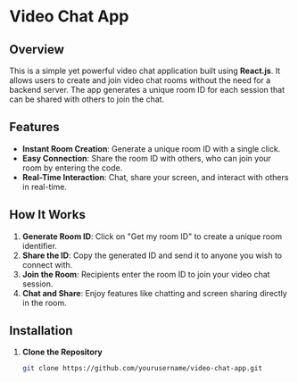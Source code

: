 # Video Chat App

## Overview

This is a simple yet powerful video chat application built using **React.js**. It allows users to create and join video chat rooms without the need for a backend server. The app generates a unique room ID for each session that can be shared with others to join the chat.

## Features

- **Instant Room Creation**: Generate a unique room ID with a single click.
- **Easy Connection**: Share the room ID with others, who can join your room by entering the code.
- **Real-Time Interaction**: Chat, share your screen, and interact with others in real-time.

## How It Works

1. **Generate Room ID**: Click on "Get my room ID" to create a unique room identifier.
2. **Share the ID**: Copy the generated ID and send it to anyone you wish to connect with.
3. **Join the Room**: Recipients enter the room ID to join your video chat session.
4. **Chat and Share**: Enjoy features like chatting and screen sharing directly in the room.

## Installation

1. **Clone the Repository**

   ```bash
   git clone https://github.com/yourusername/video-chat-app.git

